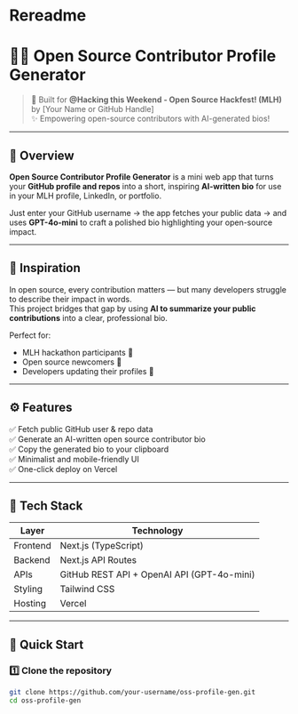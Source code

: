 # Rereadme
# 🧑‍💻 Open Source Contributor Profile Generator

> 🚀 Built for **@Hacking this Weekend - Open Source Hackfest! (MLH)**  
> by [Your Name or GitHub Handle]  
> ✨ Empowering open-source contributors with AI-generated bios!

---

## 🧩 Overview

**Open Source Contributor Profile Generator** is a mini web app that turns your **GitHub profile and repos** into a short, inspiring **AI-written bio** for use in your MLH profile, LinkedIn, or portfolio.

Just enter your GitHub username → the app fetches your public data → and uses **GPT-4o-mini** to craft a polished bio highlighting your open-source impact.

---

## 🎯 Inspiration

In open source, every contribution matters — but many developers struggle to describe their impact in words.  
This project bridges that gap by using **AI to summarize your public contributions** into a clear, professional bio.

Perfect for:
- MLH hackathon participants 🧠  
- Open source newcomers 🌱  
- Developers updating their profiles 💼  

---

## ⚙️ Features

✅ Fetch public GitHub user & repo data  
✅ Generate an AI-written open source contributor bio  
✅ Copy the generated bio to your clipboard  
✅ Minimalist and mobile-friendly UI  
✅ One-click deploy on Vercel

---

## 🧠 Tech Stack

| Layer | Technology |
|-------|-------------|
| Frontend | Next.js (TypeScript) |
| Backend | Next.js API Routes |
| APIs | GitHub REST API + OpenAI API (GPT-4o-mini) |
| Styling | Tailwind CSS |
| Hosting | Vercel |

---

## 🚀 Quick Start

### 1️⃣ Clone the repository
```bash
git clone https://github.com/your-username/oss-profile-gen.git
cd oss-profile-gen
